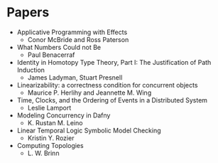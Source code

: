 # Papers
* Applicative Programming with Effects
  - Conor McBride and Ross Paterson
* What Numbers Could not Be
  - Paul Benacerraf
* Identity in Homotopy Type Theory, Part I: The Justification of Path Induction
  - James Ladyman, Stuart Presnell
* Linearizability: a correctness condition for concurrent objects
  - Maurice P. Herlihy and Jeannette M. Wing
* Time, Clocks, and the Ordering of Events in a Distributed System
  - Leslie Lamport
* Modeling Concurrency in Dafny
  - K. Rustan M. Leino
* Linear Temporal Logic Symbolic Model Checking
  - Kristin Y. Rozier
* Computing Topologies
  - L. W. Brinn
